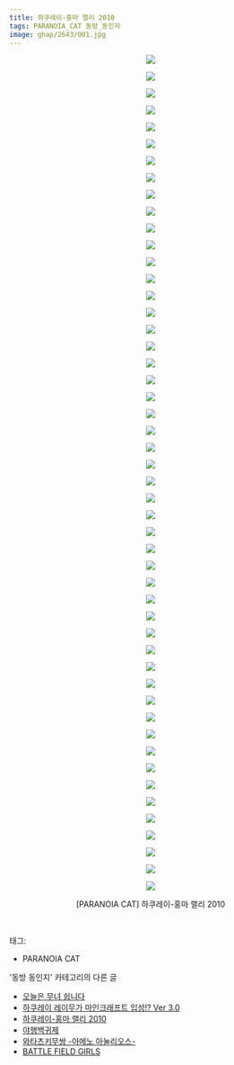 ```yaml
---
title: 하쿠레이-홍마 랠리 2010
tags: PARANOIA_CAT 동방_동인지
image: ghap/2643/001.jpg
---
```

<div class="article">
<p style="text-align: center; clear: none; float: none;"><img src="{{ site.nasurl }}/ghap/2643/001.jpg"/></p>
<p style="text-align: center; clear: none; float: none;"><img src="{{ site.nasurl }}/ghap/2643/002.jpg"/></p>
<p style="text-align: center; clear: none; float: none;"><img src="{{ site.nasurl }}/ghap/2643/003.jpg"/></p>
<p style="text-align: center; clear: none; float: none;"><img src="{{ site.nasurl }}/ghap/2643/004.jpg"/></p>
<p style="text-align: center; clear: none; float: none;"><img src="{{ site.nasurl }}/ghap/2643/005.jpg"/></p>
<p style="text-align: center; clear: none; float: none;"><img src="{{ site.nasurl }}/ghap/2643/006.jpg"/></p>
<p style="text-align: center; clear: none; float: none;"><img src="{{ site.nasurl }}/ghap/2643/007.jpg"/></p>
<p style="text-align: center; clear: none; float: none;"><img src="{{ site.nasurl }}/ghap/2643/008.jpg"/></p>
<p style="text-align: center; clear: none; float: none;"><img src="{{ site.nasurl }}/ghap/2643/009.jpg"/></p>
<p style="text-align: center; clear: none; float: none;"><img src="{{ site.nasurl }}/ghap/2643/010.jpg"/></p>
<p style="text-align: center; clear: none; float: none;"><img src="{{ site.nasurl }}/ghap/2643/011.jpg"/></p>
<p style="text-align: center; clear: none; float: none;"><img src="{{ site.nasurl }}/ghap/2643/012.jpg"/></p>
<p style="text-align: center; clear: none; float: none;"><img src="{{ site.nasurl }}/ghap/2643/013.jpg"/></p>
<p style="text-align: center; clear: none; float: none;"><img src="{{ site.nasurl }}/ghap/2643/014.jpg"/></p>
<p style="text-align: center; clear: none; float: none;"><img src="{{ site.nasurl }}/ghap/2643/015.jpg"/></p>
<p style="text-align: center; clear: none; float: none;"><img src="{{ site.nasurl }}/ghap/2643/016.jpg"/></p>
<p style="text-align: center; clear: none; float: none;"><img src="{{ site.nasurl }}/ghap/2643/017.jpg"/></p>
<p style="text-align: center; clear: none; float: none;"><img src="{{ site.nasurl }}/ghap/2643/018.jpg"/></p>
<p style="text-align: center; clear: none; float: none;"><img src="{{ site.nasurl }}/ghap/2643/019.jpg"/></p>
<p style="text-align: center; clear: none; float: none;"><img src="{{ site.nasurl }}/ghap/2643/020.jpg"/></p>
<p style="text-align: center; clear: none; float: none;"><img src="{{ site.nasurl }}/ghap/2643/021.jpg"/></p>
<p style="text-align: center; clear: none; float: none;"><img src="{{ site.nasurl }}/ghap/2643/022.jpg"/></p>
<p style="text-align: center; clear: none; float: none;"><img src="{{ site.nasurl }}/ghap/2643/023.jpg"/></p>
<p style="text-align: center; clear: none; float: none;"><img src="{{ site.nasurl }}/ghap/2643/024.jpg"/></p>
<p style="text-align: center; clear: none; float: none;"><img src="{{ site.nasurl }}/ghap/2643/025.jpg"/></p>
<p style="text-align: center; clear: none; float: none;"><img src="{{ site.nasurl }}/ghap/2643/026.jpg"/></p>
<p style="text-align: center; clear: none; float: none;"><img src="{{ site.nasurl }}/ghap/2643/027.jpg"/></p>
<p style="text-align: center; clear: none; float: none;"><img src="{{ site.nasurl }}/ghap/2643/028.jpg"/></p>
<p style="text-align: center; clear: none; float: none;"><img src="{{ site.nasurl }}/ghap/2643/029.jpg"/></p>
<p style="text-align: center; clear: none; float: none;"><img src="{{ site.nasurl }}/ghap/2643/030.jpg"/></p>
<p style="text-align: center; clear: none; float: none;"><img src="{{ site.nasurl }}/ghap/2643/031.jpg"/></p>
<p style="text-align: center; clear: none; float: none;"><img src="{{ site.nasurl }}/ghap/2643/032.jpg"/></p>
<p style="text-align: center; clear: none; float: none;"><img src="{{ site.nasurl }}/ghap/2643/033.jpg"/></p>
<p style="text-align: center; clear: none; float: none;"><img src="{{ site.nasurl }}/ghap/2643/034.jpg"/></p>
<p style="text-align: center; clear: none; float: none;"><img src="{{ site.nasurl }}/ghap/2643/035.jpg"/></p>
<p style="text-align: center; clear: none; float: none;"><img src="{{ site.nasurl }}/ghap/2643/036.jpg"/></p>
<p style="text-align: center; clear: none; float: none;"><img src="{{ site.nasurl }}/ghap/2643/037.jpg"/></p>
<p style="text-align: center; clear: none; float: none;"><img src="{{ site.nasurl }}/ghap/2643/038.jpg"/></p>
<p style="text-align: center; clear: none; float: none;"><img src="{{ site.nasurl }}/ghap/2643/039.jpg"/></p>
<p style="text-align: center; clear: none; float: none;"><img src="{{ site.nasurl }}/ghap/2643/040.jpg"/></p>
<p style="text-align: center; clear: none; float: none;"><img src="{{ site.nasurl }}/ghap/2643/041.jpg"/></p>
<p style="text-align: center; clear: none; float: none;"><img src="{{ site.nasurl }}/ghap/2643/042.jpg"/></p>
<p style="text-align: center; clear: none; float: none;"><img src="{{ site.nasurl }}/ghap/2643/043.jpg"/></p>
<p style="text-align: center; clear: none; float: none;"><img src="{{ site.nasurl }}/ghap/2643/044.jpg"/></p>
<p style="text-align: center; clear: none; float: none;"><img src="{{ site.nasurl }}/ghap/2643/045.jpg"/></p>
<p style="text-align: center; clear: none; float: none;"><img src="{{ site.nasurl }}/ghap/2643/046.jpg"/></p>
<p style="text-align: center; clear: none; float: none;"><img src="{{ site.nasurl }}/ghap/2643/047.jpg"/></p>
<p style="text-align: center; clear: none; float: none;"><img src="{{ site.nasurl }}/ghap/2643/048.jpg"/></p>
<p style="text-align: center; clear: none; float: none;"><img src="{{ site.nasurl }}/ghap/2643/049.jpg"/></p>
<p style="text-align: center; clear: none; float: none;"><img src="{{ site.nasurl }}/ghap/2643/050.jpg"/></p>
<p style="text-align: center; clear: none; float: none;">[PARANOIA CAT] 하쿠레이-홍마 랠리 2010</p>
<p><br/></p>
</div><div class="tagTrail">
<p>태그: </p>
<ul>
<li>PARANOIA CAT</li>
</ul>
</div><div class="another">
<p>'동방 동인지' 카테고리의 다른 글</p>
<ul>
<li><a href="/2016-10-19-ghap_2646">오늘은 무녀 쉽니다</a></li>
<li><a href="/2016-10-19-ghap_2645">하쿠레이 레이무가 마인크래프트 입성!? Ver 3.0</a></li>
<li><a href="/2016-10-19-ghap_2643">하쿠레이-홍마 랠리 2010</a></li>
<li><a href="/2016-10-19-ghap_2642">야행백귀제</a></li>
<li><a href="/2016-10-19-ghap_2641">와타츠키무쌍 -아메노 아눌리오스-</a></li>
<li><a href="/2016-10-19-ghap_2640">BATTLE FIELD GIRLS</a></li>
</ul>
</div><div class="cb_module cb_fluid">
<div class="cb_wrt cb_profile">
</div><!-- commentList close -->
</div>